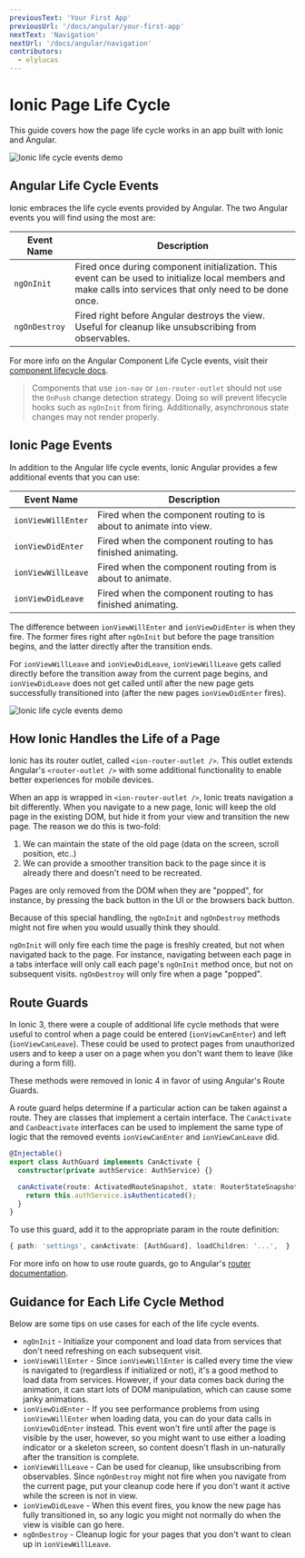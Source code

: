 ```yaml
---
previousText: 'Your First App'
previousUrl: '/docs/angular/your-first-app'
nextText: 'Navigation'
nextUrl: '/docs/angular/navigation'
contributors:
  - elylucas
---
```


# Ionic Page Life Cycle

This guide covers how the page life cycle works in an app built with Ionic and Angular.


![Ionic life cycle events demo](/docs/assets/img/guides/lifecycle/ioniclifecycle.png)

## Angular Life Cycle Events

Ionic embraces the life cycle events provided by Angular. The two Angular events you will find using the most are:


| Event Name         | Description                                                         |
|--------------------|------------------------------------------------------------------|
| `ngOnInit` | Fired once during component initialization. This event can be used to initialize local members and make calls into services that only need to be done once. |
| `ngOnDestroy`  | Fired right before Angular destroys the view. Useful for cleanup like unsubscribing from observables. |

For more info on the Angular Component Life Cycle events, visit their [component lifecycle docs](https://angular.io/guide/lifecycle-hooks).

> Components that use `ion-nav` or `ion-router-outlet` should not use the `OnPush` change detection strategy. Doing so will prevent lifecycle hooks such as `ngOnInit` from firing. Additionally, asynchronous state changes may not render properly.

## Ionic Page Events

In addition to the Angular life cycle events, Ionic Angular provides a few additional events that you can use:

| Event Name         | Description                                                          |
|--------------------|------------------------------------------------------------------|
| `ionViewWillEnter` | Fired when the component routing to is about to animate into view. |
| `ionViewDidEnter`  | Fired when the component routing to has finished animating.        |
| `ionViewWillLeave` | Fired when the component routing from is about to animate.  |
| `ionViewDidLeave`  | Fired when the component routing to has finished animating.         |

The difference between `ionViewWillEnter` and `ionViewDidEnter` is when they fire. The former fires right after `ngOnInit` but before the page transition begins, and the latter directly after the transition ends. 

For `ionViewWillLeave` and `ionViewDidLeave`, `ionViewWillLeave` gets called directly before the transition away from the current page begins, and `ionViewDidLeave` does not get called until after the new page gets successfully transitioned into (after the new pages `ionViewDidEnter` fires).


![Ionic life cycle events demo](/docs/assets/img/guides/lifecycle/ioniclifecycle.gif)

## How Ionic Handles the Life of a Page

Ionic has its router outlet, called `<ion-router-outlet />`. This outlet extends Angular's `<router-outlet />` with some additional functionality to enable better experiences for mobile devices.

When an app is wrapped in `<ion-router-outlet />`, Ionic treats navigation a bit differently. When you navigate to a new page, Ionic will keep the old page in the existing DOM, but hide it from your view and transition the new page. The reason we do this is two-fold: 

1) We can maintain the state of the old page (data on the screen, scroll position, etc..)  
2) We can provide a smoother transition back to the page since it is already there and doesn't need to be recreated.

Pages are only removed from the DOM when they are "popped", for instance, by pressing the back button in the UI or the browsers back button.

Because of this special handling, the `ngOnInit` and `ngOnDestroy` methods might not fire when you would usually think they should.

`ngOnInit` will only fire each time the page is freshly created, but not when navigated back to the page. For instance, navigating between each page in a tabs interface will only call each page's `ngOnInit` method once, but not on subsequent visits. `ngOnDestroy` will only fire when a page "popped".

## Route Guards

In Ionic 3, there were a couple of additional life cycle methods that were useful to control when a page could be entered (`ionViewCanEnter`) and left (`ionViewCanLeave`). These could be used to protect pages from unauthorized users and to keep a user on a page when you don't want them to leave (like during a form fill).

These methods were removed in Ionic 4 in favor of using Angular's Route Guards. 

A route guard helps determine if a particular action can be taken against a route. They are classes that implement a certain interface. The `CanActivate` and `CanDeactivate` interfaces can be used to implement the same type of logic that the removed events `ionViewCanEnter` and `ionViewCanLeave` did.

```typescript
@Injectable()
export class AuthGuard implements CanActivate {
  constructor(private authService: AuthService) {}

  canActivate(route: ActivatedRouteSnapshot, state: RouterStateSnapshot) {
    return this.authService.isAuthenticated();
  }
}
```

To use this guard, add it to the appropriate param in the route definition:

```typescript
{ path: 'settings', canActivate: [AuthGuard], loadChildren: '...',  }
```

For more info on how to use route guards, go to Angular's [router documentation](https://angular.io/guide/router).

## Guidance for Each Life Cycle Method

Below are some tips on use cases for each of the life cycle events.

- `ngOnInit` - Initialize your component and load data from services that don't need refreshing on each subsequent visit.
- `ionViewWillEnter` - Since `ionViewWillEnter` is called every time the view is navigated to (regardless if initialized or not), it's a good method to load data from services. However, if your data comes back during the animation, it can start lots of DOM manipulation, which can cause some janky animations.
- `ionViewDidEnter` - If you see performance problems from using `ionViewWillEnter`  when loading data, you can do your data calls in `ionViewDidEnter` instead. This event won't fire until after the page is visible by the user, however, so you might want to use either a loading indicator or a skeleton screen, so content doesn't flash in un-naturally after the transition is complete.
- `ionViewWillLeave` - Can be used for cleanup, like unsubscribing from observables. Since `ngOnDestroy` might not fire when you navigate from the current page, put your cleanup code here if you don't want it active while the screen is not in view.
- `ionViewDidLeave` - When this event fires, you know the new page has fully transitioned in, so any logic you might not normally do when the view is visible can go here.
- `ngOnDestroy` - Cleanup logic for your pages that you don't want to clean up in `ionViewWillLeave`.







